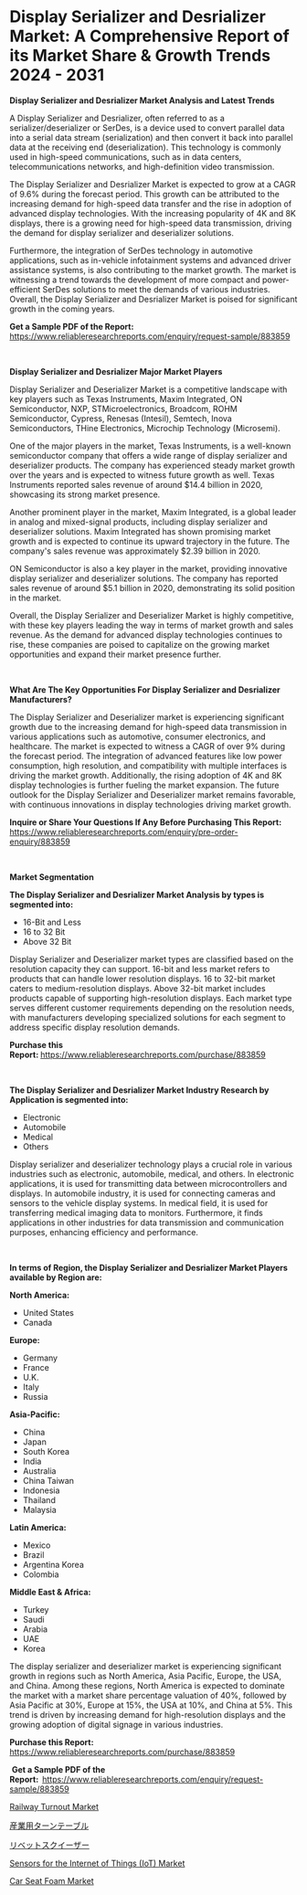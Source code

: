 <p><h1>Display Serializer and Desrializer Market: A Comprehensive Report of its Market Share & Growth Trends 2024 - 2031</h1></p><p><strong>Display Serializer and Desrializer Market Analysis and Latest Trends</strong></p>
<p><p>A Display Serializer and Desrializer, often referred to as a serializer/deserializer or SerDes, is a device used to convert parallel data into a serial data stream (serialization) and then convert it back into parallel data at the receiving end (deserialization). This technology is commonly used in high-speed communications, such as in data centers, telecommunications networks, and high-definition video transmission.</p><p>The Display Serializer and Desrializer Market is expected to grow at a CAGR of 9.6% during the forecast period. This growth can be attributed to the increasing demand for high-speed data transfer and the rise in adoption of advanced display technologies. With the increasing popularity of 4K and 8K displays, there is a growing need for high-speed data transmission, driving the demand for display serializer and deserializer solutions.</p><p>Furthermore, the integration of SerDes technology in automotive applications, such as in-vehicle infotainment systems and advanced driver assistance systems, is also contributing to the market growth. The market is witnessing a trend towards the development of more compact and power-efficient SerDes solutions to meet the demands of various industries. Overall, the Display Serializer and Desrializer Market is poised for significant growth in the coming years.</p></p>
<p><strong>Get a Sample PDF of the Report:&nbsp;</strong> <a href="https://www.reliableresearchreports.com/enquiry/request-sample/883859">https://www.reliableresearchreports.com/enquiry/request-sample/883859</a></p>
<p>&nbsp;</p>
<p><strong>Display Serializer and Desrializer Major Market Players</strong></p>
<p><p>Display Serializer and Deserializer Market is a competitive landscape with key players such as Texas Instruments, Maxim Integrated, ON Semiconductor, NXP, STMicroelectronics, Broadcom, ROHM Semiconductor, Cypress, Renesas (Intesil), Semtech, Inova Semiconductors, THine Electronics, Microchip Technology (Microsemi).</p><p>One of the major players in the market, Texas Instruments, is a well-known semiconductor company that offers a wide range of display serializer and deserializer products. The company has experienced steady market growth over the years and is expected to witness future growth as well. Texas Instruments reported sales revenue of around $14.4 billion in 2020, showcasing its strong market presence.</p><p>Another prominent player in the market, Maxim Integrated, is a global leader in analog and mixed-signal products, including display serializer and deserializer solutions. Maxim Integrated has shown promising market growth and is expected to continue its upward trajectory in the future. The company's sales revenue was approximately $2.39 billion in 2020.</p><p>ON Semiconductor is also a key player in the market, providing innovative display serializer and deserializer solutions. The company has reported sales revenue of around $5.1 billion in 2020, demonstrating its solid position in the market.</p><p>Overall, the Display Serializer and Deserializer Market is highly competitive, with these key players leading the way in terms of market growth and sales revenue. As the demand for advanced display technologies continues to rise, these companies are poised to capitalize on the growing market opportunities and expand their market presence further.</p></p>
<p>&nbsp;</p>
<p><strong>What Are The Key Opportunities For Display Serializer and Desrializer Manufacturers?</strong></p>
<p><p>The Display Serializer and Deserializer market is experiencing significant growth due to the increasing demand for high-speed data transmission in various applications such as automotive, consumer electronics, and healthcare. The market is expected to witness a CAGR of over 9% during the forecast period. The integration of advanced features like low power consumption, high resolution, and compatibility with multiple interfaces is driving the market growth. Additionally, the rising adoption of 4K and 8K display technologies is further fueling the market expansion. The future outlook for the Display Serializer and Deserializer market remains favorable, with continuous innovations in display technologies driving market growth.</p></p>
<p><strong>Inquire or Share Your Questions If Any Before Purchasing This Report:</strong> <a href="https://www.reliableresearchreports.com/enquiry/pre-order-enquiry/883859">https://www.reliableresearchreports.com/enquiry/pre-order-enquiry/883859</a></p>
<p>&nbsp;</p>
<p><strong>Market Segmentation</strong></p>
<p><strong>The Display Serializer and Desrializer Market Analysis by types is segmented into:</strong></p>
<p><ul><li>16-Bit and Less</li><li>16 to 32 Bit</li><li>Above 32 Bit</li></ul></p>
<p><p>Display Serializer and Deserializer market types are classified based on the resolution capacity they can support. 16-bit and less market refers to products that can handle lower resolution displays. 16 to 32-bit market caters to medium-resolution displays. Above 32-bit market includes products capable of supporting high-resolution displays. Each market type serves different customer requirements depending on the resolution needs, with manufacturers developing specialized solutions for each segment to address specific display resolution demands.</p></p>
<p><strong>Purchase this Report:&nbsp;</strong><a href="https://www.reliableresearchreports.com/purchase/883859">https://www.reliableresearchreports.com/purchase/883859</a></p>
<p>&nbsp;</p>
<p><strong>The Display Serializer and Desrializer Market Industry Research by Application is segmented into:</strong></p>
<p><ul><li>Electronic</li><li>Automobile</li><li>Medical</li><li>Others</li></ul></p>
<p><p>Display serializer and deserializer technology plays a crucial role in various industries such as electronic, automobile, medical, and others. In electronic applications, it is used for transmitting data between microcontrollers and displays. In automobile industry, it is used for connecting cameras and sensors to the vehicle display systems. In medical field, it is used for transferring medical imaging data to monitors. Furthermore, it finds applications in other industries for data transmission and communication purposes, enhancing efficiency and performance.</p></p>
<p>&nbsp;</p>
<p><strong>In terms of Region, the Display Serializer and Desrializer Market Players available by Region are:</strong></p>
<p>
    <p> <strong> North America: </strong>
        <ul>
            <li>United States</li>
            <li>Canada</li>
        </ul>
        </p> 
    <p> <strong> Europe: </strong>
        <ul>
            <li>Germany</li>
            <li>France</li>
            <li>U.K.</li>
            <li>Italy</li>
            <li>Russia</li>
        </ul>
        </p> 
    <p> <strong> Asia-Pacific: </strong>
        <ul>
            <li>China</li>
            <li>Japan</li>
            <li>South Korea</li>
            <li>India</li>
            <li>Australia</li>
            <li>China Taiwan</li>
            <li>Indonesia</li>
            <li>Thailand</li>
            <li>Malaysia</li>
        </ul>
        </p> 
    <p> <strong> Latin America: </strong>
        <ul>
            <li>Mexico</li>
            <li>Brazil</li>
            <li>Argentina Korea</li>
            <li>Colombia</li>
        </ul>
        </p> 
    <p> <strong> Middle East & Africa: </strong>
        <ul>
            <li>Turkey</li>
            <li>Saudi</li>
            <li>Arabia</li>
            <li>UAE</li>
            <li>Korea</li>
        </ul>
    </p>
    </p>
<p><p>The display serializer and deserializer market is experiencing significant growth in regions such as North America, Asia Pacific, Europe, the USA, and China. Among these regions, North America is expected to dominate the market with a market share percentage valuation of 40%, followed by Asia Pacific at 30%, Europe at 15%, the USA at 10%, and China at 5%. This trend is driven by increasing demand for high-resolution displays and the growing adoption of digital signage in various industries.</p></p>
<p><strong>Purchase this Report: </strong><a href="https://www.reliableresearchreports.com/purchase/883859">https://www.reliableresearchreports.com/purchase/883859</a></p>
<p>&nbsp;<strong>Get a Sample PDF of the Report:&nbsp;&nbsp;</strong><a href="https://www.reliableresearchreports.com/enquiry/request-sample/883859">https://www.reliableresearchreports.com/enquiry/request-sample/883859</a></p>
<p><strong></strong></p>
<p><p><a href="https://issuu.com/reportprime-2/docs/railway-turnout-market-size-2030.pptx">Railway Turnout Market</a></p><p><a href="https://github.com/xtkhtofdt934839/Market-Research-Report-List-1/blob/main/409302912698.md">産業用ターンテーブル</a></p><p><a href="https://github.com/ddwcuskozol07187/Market-Research-Report-List-1/blob/main/751295012699.md">リベットスクイーザー</a></p><p><a href="https://github.com/mancsybtousav/Market-Research-Report-List-1/blob/main/sensors-for-the-internet-of-things-iot-market.md">Sensors for the Internet of Things (IoT) Market</a></p><p><a href="https://issuu.com/reportprime-2/docs/car-seat-foam-market-size-2030.pptx">Car Seat Foam Market</a></p></p>